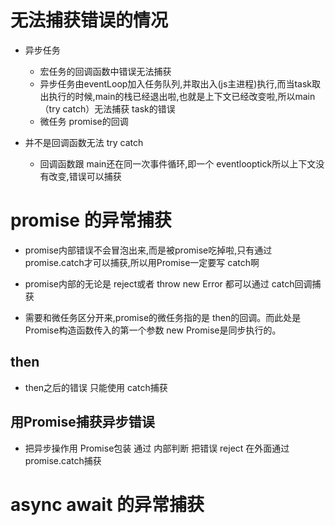 # 无法捕获错误的情况
* 异步任务
    - 宏任务的回调函数中错误无法捕获
    - 异步任务由eventLoop加入任务队列,并取出入(js主进程)执行,而当task取出执行的时候,main的栈已经退出啦,也就是上下文已经改变啦,所以main（try catch）无法捕获 task的错误
    - 微任务 promise的回调


* 并不是回调函数无法 try catch    
    - 回调函数跟 main还在同一次事件循环,即一个 eventlooptick所以上下文没有改变,错误可以捕获

# promise 的异常捕获
- promise内部错误不会冒泡出来,而是被promise吃掉啦,只有通过 promise.catch才可以捕获,所以用Promise一定要写 catch啊
- promise内部的无论是 reject或者 throw new Error 都可以通过 catch回调捕获

- 需要和微任务区分开来,promise的微任务指的是 then的回调。而此处是 Promise构造函数传入的第一个参数 new Promise是同步执行的。

## then
* then之后的错误 只能使用 catch捕获

## 用Promise捕获异步错误
* 把异步操作用 Promise包装 通过 内部判断 把错误 reject 在外面通过 promise.catch捕获


# async await 的异常捕获